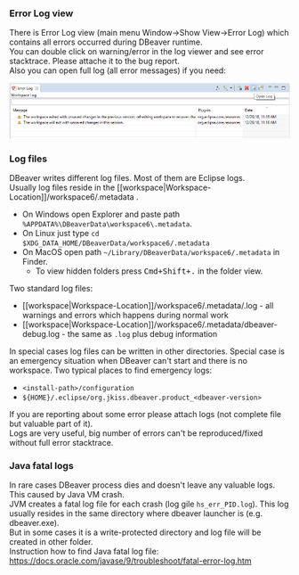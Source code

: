 ### Error Log view

There is Error Log view (main menu Window->Show View->Error Log) which contains all errors occurred during DBeaver runtime.  
You can double click on warning/error in the log viewer and see error stacktrace. Please attache it to the bug report.  
Also you can open full log (all error messages) if you need:  

![](images/error-log-export.png)

### Log files

DBeaver writes different log files. Most of them are Eclipse logs.  
Usually log files reside in the [[workspace|Workspace-Location]]/workspace6/.metadata .  

- On Windows open Explorer and paste path `%APPDATA%\DBeaverData\workspace6\.metadata`.  
- On Linux just type `cd $XDG_DATA_HOME/DBeaverData/workspace6/.metadata`
- On MacOS open path `~/Library/DBeaverData/workspace6/.metadata` in Finder.
  - To view hidden folders press <kbd>Cmd+Shift+.</kbd> in the folder view.

Two standard log files:
- [[workspace|Workspace-Location]]/workspace6/.metadata/.log - all warnings and errors which happens during normal work
- [[workspace|Workspace-Location]]/workspace6/.metadata/dbeaver-debug.log - the same as `.log` plus debug information

In special cases log files can be written in other directories. Special case is an emergency situation when DBeaver can't start and there is no workspace.
Two typical places to find emergency logs:

- `<install-path>/configuration`
- `${HOME}/.eclipse/org.jkiss.dbeaver.product_<dbeaver-version>`

If you are reporting about some error please attach logs (not complete file but valuable part of it).  
Logs are very useful, big number of errors can't be reproduced/fixed without full error stacktrace.

### Java fatal logs

In rare cases DBeaver process dies and doesn't leave any valuable logs. This caused by Java VM crash.  
JVM creates a fatal log file for each crash (log gile `hs_err_PID.log`). This log usually resides in the same directory where dbeaver launcher is (e.g. dbeaver.exe).  
But in some cases it is a write-protected directory and log file will be created in other folder.  
Instruction how to find Java  fatal log file: https://docs.oracle.com/javase/9/troubleshoot/fatal-error-log.htm